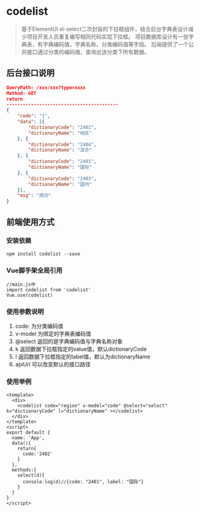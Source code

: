 # codelist
> 基于ElementUI el-select二次封装的下拉框组件，结合后台字典表设计减少项目开发人员重复编写相同代码实现下拉框。
> 项目数据库设计有一张字典表，有字典编码值，字典名称，分类编码值等字段。
> 后端提供了一个公共接口通过分类的编码值，查询出该分类下所有数据。

## 后台接口说明

```json
QueryPath: /xxx/xxx?type=xxxx
Method: GET
return
-----------------------------------------
{
	"code": "1",
	"data": [{
		"dictionaryCode": "2402",
		"dictionaryName": "地区"
	}, {
		"dictionaryCode": "2404",
		"dictionaryName": "混合"
	}, {
		"dictionaryCode": "2401",
		"dictionaryName": "国际"
	}, {
		"dictionaryCode": "2403",
		"dictionaryName": "国内"
	}],
	"msg": "成功"
}
```
## 前端使用方式
### 安装依赖
```
npm install codelist --save
```
### Vue脚手架全局引用
```
//main.js中
import codelist from 'codelist'
Vue.use(codelist)
```
### 使用参数说明
1. code: 为分类编码值
2. v-model 为绑定的字典表编码值
3. @select 返回的是字典编码值与字典名称对象
4. k 返回数据下拉框指定的value值，默认dictionaryCode
5. l 返回数据下拉框指定的label值，默认为dictionaryName
6. apiUrl 可以改变默认的接口路径

### 使用举例
```vue
<template>
  <div>
    <codelist code="region" v-model="code" @select="select" k="dictionaryCode" l="dictionaryName" ></codelist>
  </div>
</template>
<script>
export default {
  name: 'App',
  data(){
    return{
      code:'2402'
    }
  },
  methods:{
    select(d){
      console.log(d)//{code: "2401", label: "国际"}
    }
  }
}
</script>
```

